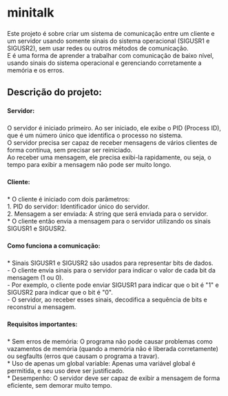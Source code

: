 <h1 align="left">minitalk</h1>

###

<p align="left">Este projeto é sobre criar um sistema de comunicação entre um cliente e um servidor usando somente sinais do sistema operacional (SIGUSR1 e SIGUSR2), sem usar redes ou outros métodos de comunicação. <br>E é uma forma de aprender a trabalhar com comunicação de baixo nível, usando sinais do sistema operacional e gerenciando corretamente a memória e os erros.</p>

###

<h2 align="left">Descrição do projeto:</h2>

###

<h4 align="left">Servidor:</h4>

###

<p align="left">O servidor é iniciado primeiro. Ao ser iniciado, ele exibe o PID (Process ID), que é um número único que identifica o processo no sistema. <br>O servidor precisa ser capaz de receber mensagens de vários clientes de forma contínua, sem precisar ser reiniciado. <br>Ao receber uma mensagem, ele precisa exibi-la rapidamente, ou seja, o tempo para exibir a mensagem não pode ser muito longo.</p>

###

<h4 align="left">Cliente:</h4>

###

<p align="left">* O cliente é iniciado com dois parâmetros:<br>   1. PID do servidor: Identificador único do servidor.<br>   2. Mensagem a ser enviada: A string que será enviada para o servidor.<br>* O cliente então envia a mensagem para o servidor utilizando os sinais SIGUSR1 e SIGUSR2.</p>

###

<h4 align="left">Como funciona a comunicação:</h4>

###

<p align="left">* Sinais SIGUSR1 e SIGUSR2 são usados para representar bits de dados.<br>   - O cliente envia sinais para o servidor para indicar o valor de cada bit da mensagem (1 ou 0).<br>   - Por exemplo, o cliente pode enviar SIGUSR1 para indicar que o bit é "1" e SIGUSR2 para indicar que o bit é "0".<br>   - O servidor, ao receber esses sinais, decodifica a sequência de bits e reconstruí a mensagem.</p>

###

<h4 align="left">Requisitos importantes:</h4>

###

<p align="left">* Sem erros de memória: O programa não pode causar problemas como vazamentos de memória (quando a memória não é liberada corretamente) ou segfaults (erros que causam o programa a travar).<br>* Uso de apenas um global variable: Apenas uma variável global é permitida, e seu uso deve ser justificado.<br>* Desempenho: O servidor deve ser capaz de exibir a mensagem de forma eficiente, sem demorar muito tempo.</p>

###

